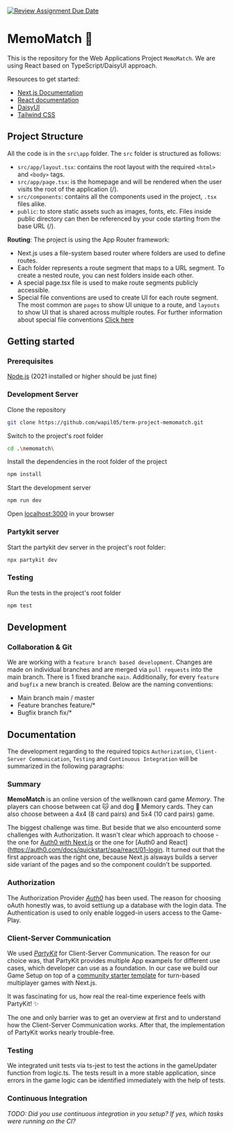 [![Review Assignment Due Date](https://classroom.github.com/assets/deadline-readme-button-24ddc0f5d75046c5622901739e7c5dd533143b0c8e959d652212380cedb1ea36.svg)](https://classroom.github.com/a/az7rpZTG)

# MemoMatch 🎲

This is the repository for the Web Applications Project `MemoMatch`. We are using React based on TypeScript/DaisyUI approach.

Resources to get started:
- [Next.js Documentation](https://nextjs.org/docs)
- [React documentation](https://react.dev/learn)
- [DaisyUI](https://daisyui.com/docs/use/)
- [Tailwind CSS](https://tailwindcss.com/docs/utility-first)

## Project Structure
All the code is in the `src\app` folder. The `src` folder is structured as follows:
- `src/app/layout.tsx`: contains the root layout with the required `<html>` and `<body>` tags.
- `src/app/page.tsx`: is the homepage and will be rendered when the user visits the root of the application (/).
- `src/components`: contains all the components used in the project, `.tsx` files alike.
- `public`: to store static assets such as images, fonts, etc. Files inside public directory can then be referenced by your code starting from the base URL (/).

**Routing**:
The project is using the App Router framework:
- Next.js uses a file-system based router where folders are used to define routes.
- Each folder represents a route segment that maps to a URL segment. To create a nested route, you can nest folders inside each other.
- A special page.tsx file is used to make route segments publicly accessible.
- Special file conventions are used to create UI for each route segment. The most common are `pages` to show UI unique to a route, and `layouts` to show UI that is shared across multiple routes. For further information about special file conventions [Click here](https://nextjs.org/docs/app/building-your-application/routing#file-conventions)

## Getting started

### Prerequisites
[Node.js](https://nodejs.org/en/) (2021 installed or higher should be just fine)

### Development Server
Clone the repository
```bash
git clone https://github.com/wapil05/term-project-memomatch.git
```
Switch to the project's root folder
```bash
cd .\memomatch\
```
Install the dependencies in the root folder of the project
```bash
npm install
```
Start the development server
```bash
npm run dev
```
Open [localhost:3000](http://localhost:3000/) in your browser

### Partykit server

Start the partykit dev server in the project's root folder:

```bash
npx partykit dev
```

### Testing
Run the tests in the project's root folder

```bash
npm test
```

## Development

### Collaboration & Git
We are working with a `feature branch based development`. Changes are made on individual branches and are merged via `pull requests` into the main branch.
There is 1 fixed branche `main`. Additionally, for every `feature` and `bugfix` a new branch is created. Below are the naming conventions:
- Main branch main / master
- Feature branches feature/*
- Bugfix branch fix/*

## Documentation
The development regarding to the required topics `Authorization`, `Client-Server Communication`, `Testing` and `Continuous Integration` will be summarized in the following paragraphs:

### Summary
<!-- *TODO: Describe briefly what the project was about. What were the challenges that you were facing and how did you solve them.* -->
__MemoMatch__ is an online version of the wellknown card game *Memory*. The players can choose between cat 🐱 and dog 🐶 Memory cards. They can also choose between a 4x4 (8 card pairs) and 5x4 (10 card pairs)
game.

The biggest challenge was time. But beside that we also encounterd some challenges with Authorization. It wasn't clear which approach to choose - the one for [Auth0 with Next.js](https://auth0.com/docs/quickstart/webapp/nextjs/01-login) or the one for [Auth0 and React](https://auth0.com/docs/quickstart/spa/react/01-login. It turned out that the first approach was the right one, because Next.js alsways builds a server side variant of the pages and so the <Aut0Provider> component couldn't be supported.

### Authorization
<!-- *TODO: Which form of authorization did you use in your application? Briefly describe why you picked* -->
The Authorization Provider [*Auth0*](https://auth0.com/de) has been used. The reason for choosing oAuth honestly was, to avoid settiung up a database with the login data.
The Authentication is used to only enable logged-in users access to the Game-Play.
<!--
**How much authentication should be implemented?**
Authentication be used to login a user and specific routes or at least the API should be protected by authorization. This means that without being logged in, some API calls should not be possible.
-->

### Client-Server Communication
<!-- *TODO: Which approaches to a client-server communication did you use? Outline why you have made that choice and detail some challenges that you encountered.* -->
We used [*PartyKit*](https://docs.partykit.io/how-partykit-works) for Client-Server Communication. The reason for our choice was, that PartyKit provides multiple App exampels for different use cases, which developer can use as a foundation.
In our case we build our Game Setup on top of a [community starter template](https://docs.partykit.io/examples/starter-kits/game-starter-nextjs-redux/) for turn-based multiplayer games with Next.js.

It was fascinating for us, how real the real-time experience feels with PartyKit! ✨

The one and only barrier was to get an overview at first and to understand how the Client-Server Communication works. After that, the implementation of PartyKit works nearly trouble-free.

### Testing
<!-- *TODO: Did you integrate tests into you application. If yes, which sorts of tests were you running? Did you feel that the precense of the tests made certain development tasks easier / result in a more stable application?* -->
We integrated unit tests via ts-jest to test the actions in the gameUpdater function from logic.ts.
The tests result in a more stable application, since errors in the game logic can be identified immediately with the help of tests.
<!--
**Do I need to write automated tests for the project?**
Yes, but not your entire application needs to be tested. Unit tests for some smaller parts of your logic or UI will be fine. If you have a lot of real time interaction (reliance on websockets etc), this does not need to be tested. The goal of this requirement for you to at least write some tests, not achieve a 100% test coverage.
-->

### Continuous Integration
*TODO: Did you use continuous integration in you setup? If yes, which tasks were running on the CI?*

<!--
**Is a continous integration setup required?**
Yes, but again, do not go overboard with it. A simple github action for the jest unit tests or an eslint setup (as we have set up in the continous integration unit) will be 100% enough. The goal of this requirement is for you to familiarize yourself with the continous integration setups.
-->
